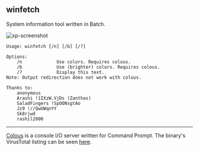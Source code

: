 ## winfetch

System information tool written in Batch.

![xp-screenshot](https://user-images.githubusercontent.com/46838874/109414370-83703d80-79d8-11eb-8bc1-7cece442da11.png)

```
Usage: winfetch [/n] [/b] [/?]

Options:
    /n             Use colors. Requires colous.
    /b             Use (brighter) colors. Requires colous.
    /?             Display this text.
Note: Output redirection does not work with colous.

Thanks to:
    anonymous
    Arashi !1IXzW.VjDs (Zanthas)
    SaladFingers !SpOONsgtAo
    Jz9 !//QwUWqnYY
    Sk8rjwd
    rashil2000
```

---
[Colous](https://diamam.blogspot.com/) is a console I/O server written for Command Prompt. The binary's VirusTotal listing can be seen [here](https://www.virustotal.com/gui/file/8dd1f2fe85aa9c47a19edd546276dd0a4cd840519cc9b944ad21633df213b99a/detection).

